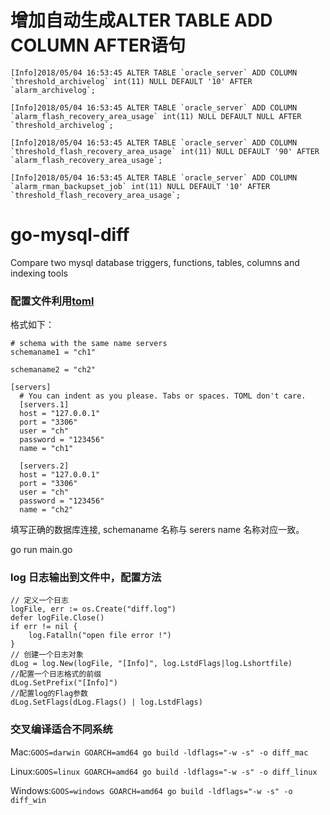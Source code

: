 
# 增加自动生成ALTER TABLE ADD COLUMN AFTER语句
```
[Info]2018/05/04 16:53:45 ALTER TABLE `oracle_server` ADD COLUMN `threshold_archivelog` int(11) NULL DEFAULT '10' AFTER `alarm_archivelog`;

[Info]2018/05/04 16:53:45 ALTER TABLE `oracle_server` ADD COLUMN `alarm_flash_recovery_area_usage` int(11) NULL DEFAULT NULL AFTER `threshold_archivelog`;

[Info]2018/05/04 16:53:45 ALTER TABLE `oracle_server` ADD COLUMN `threshold_flash_recovery_area_usage` int(11) NULL DEFAULT '90' AFTER `alarm_flash_recovery_area_usage`;

[Info]2018/05/04 16:53:45 ALTER TABLE `oracle_server` ADD COLUMN `alarm_rman_backupset_job` int(11) NULL DEFAULT '10' AFTER `threshold_flash_recovery_area_usage`;
```

# go-mysql-diff
Compare two mysql database triggers, functions, tables, columns and indexing tools

### 配置文件利用[toml](https://github.com/toml-lang/toml)
格式如下：

```
# schema with the same name servers 
schemaname1 = "ch1"

schemaname2 = "ch2"

[servers]
  # You can indent as you please. Tabs or spaces. TOML don't care.
  [servers.1]
  host = "127.0.0.1"
  port = "3306"
  user = "ch"
  password = "123456"
  name = "ch1"

  [servers.2]
  host = "127.0.0.1"
  port = "3306"
  user = "ch"
  password = "123456"
  name = "ch2"
```

填写正确的数据库连接, schemaname 名称与 serers name 名称对应一致。

go run main.go

### log 日志输出到文件中，配置方法

```
// 定义一个日志
logFile, err := os.Create("diff.log")
defer logFile.Close()
if err != nil {
	log.Fatalln("open file error !")
}
// 创建一个日志对象
dLog = log.New(logFile, "[Info]", log.LstdFlags|log.Lshortfile)
//配置一个日志格式的前缀
dLog.SetPrefix("[Info]")
//配置log的Flag参数
dLog.SetFlags(dLog.Flags() | log.LstdFlags)
```

### 交叉编译适合不同系统

Mac:`GOOS=darwin GOARCH=amd64 go build -ldflags="-w -s" -o diff_mac`

Linux:`GOOS=linux GOARCH=amd64 go build -ldflags="-w -s" -o diff_linux`

Windows:`GOOS=windows GOARCH=amd64 go build -ldflags="-w -s" -o diff_win`

